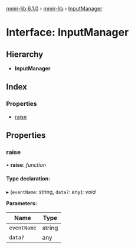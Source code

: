 [mmir-lib 6.1.0](../README.md) › [mmir-lib](../modules/mmir_lib.md) › [InputManager](mmir_lib.inputmanager.md)

# Interface: InputManager

## Hierarchy

* **InputManager**

## Index

### Properties

* [raise](mmir_lib.inputmanager.md#raise)

## Properties

###  raise

• **raise**: *function*

#### Type declaration:

▸ (`eventName`: string, `data?`: any): *void*

**Parameters:**

Name | Type |
------ | ------ |
`eventName` | string |
`data?` | any |

